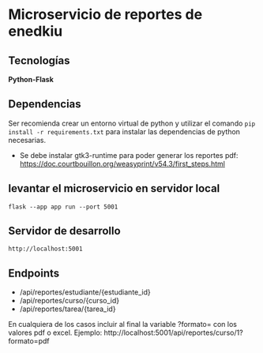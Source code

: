 # Microservicio de reportes de enedkiu

## Tecnologías

**Python-Flask**

## Dependencias
Ser recomienda crear un entorno virtual de python y utilizar el comando `pip install -r requirements.txt` para instalar las dependencias de python necesarias.

* Se debe instalar gtk3-runtime para poder generar los reportes pdf: https://doc.courtbouillon.org/weasyprint/v54.3/first_steps.html

## levantar el microservicio en servidor local
`flask --app app run --port 5001`

## Servidor de desarrollo
`http://localhost:5001`

## Endpoints
- /api/reportes/estudiante/{estudiante_id}
- /api/reportes/curso/{curso_id}
- /api/reportes/tarea/{tarea_id}

En cualquiera de los casos incluir al final la variable ?formato= con los valores pdf o excel. Ejemplo: http://localhost:5001/api/reportes/curso/1?formato=pdf

